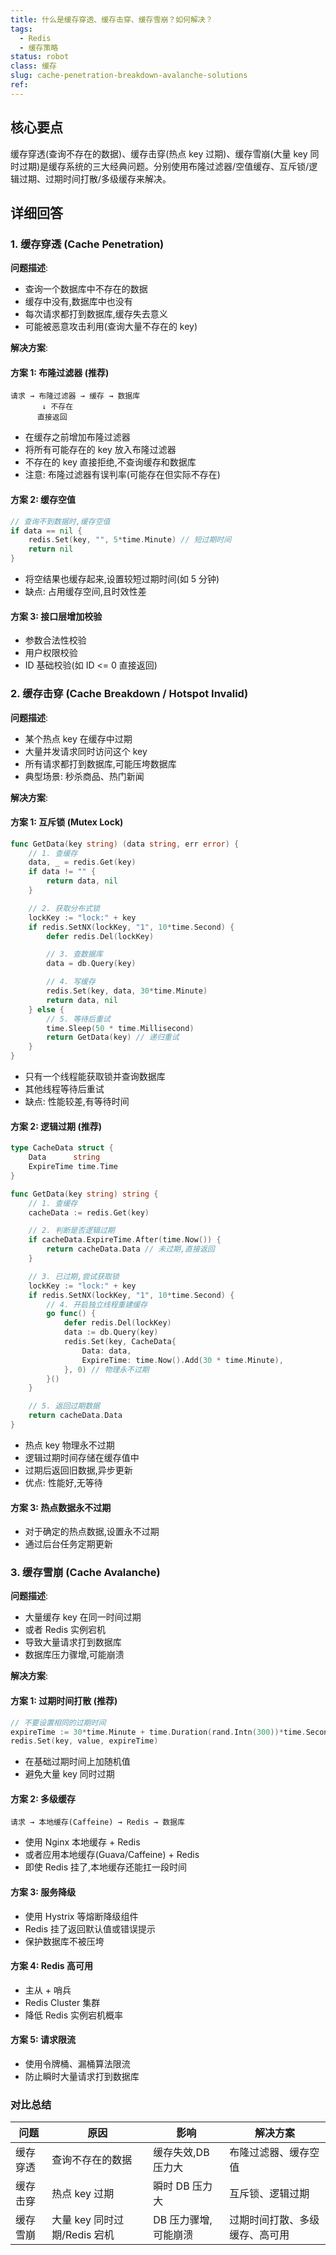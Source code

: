 ```yaml
---
title: 什么是缓存穿透、缓存击穿、缓存雪崩？如何解决？
tags:
  - Redis
  - 缓存策略
status: robot
class: 缓存
slug: cache-penetration-breakdown-avalanche-solutions
ref:
---
```


## 核心要点

缓存穿透(查询不存在的数据)、缓存击穿(热点 key 过期)、缓存雪崩(大量 key 同时过期)是缓存系统的三大经典问题。分别使用布隆过滤器/空值缓存、互斥锁/逻辑过期、过期时间打散/多级缓存来解决。

## 详细回答

### 1. 缓存穿透 (Cache Penetration)

**问题描述**:
- 查询一个数据库中不存在的数据
- 缓存中没有,数据库中也没有
- 每次请求都打到数据库,缓存失去意义
- 可能被恶意攻击利用(查询大量不存在的 key)

**解决方案**:

#### 方案 1: 布隆过滤器 (推荐)
```
请求 → 布隆过滤器 → 缓存 → 数据库
       ↓ 不存在
      直接返回
```
- 在缓存之前增加布隆过滤器
- 将所有可能存在的 key 放入布隆过滤器
- 不存在的 key 直接拒绝,不查询缓存和数据库
- 注意: 布隆过滤器有误判率(可能存在但实际不存在)

#### 方案 2: 缓存空值
```go
// 查询不到数据时,缓存空值
if data == nil {
    redis.Set(key, "", 5*time.Minute) // 短过期时间
    return nil
}
```
- 将空结果也缓存起来,设置较短过期时间(如 5 分钟)
- 缺点: 占用缓存空间,且时效性差

#### 方案 3: 接口层增加校验
- 参数合法性校验
- 用户权限校验
- ID 基础校验(如 ID <= 0 直接返回)

### 2. 缓存击穿 (Cache Breakdown / Hotspot Invalid)

**问题描述**:
- 某个热点 key 在缓存中过期
- 大量并发请求同时访问这个 key
- 所有请求都打到数据库,可能压垮数据库
- 典型场景: 秒杀商品、热门新闻

**解决方案**:

#### 方案 1: 互斥锁 (Mutex Lock)
```go
func GetData(key string) (data string, err error) {
    // 1. 查缓存
    data, _ = redis.Get(key)
    if data != "" {
        return data, nil
    }

    // 2. 获取分布式锁
    lockKey := "lock:" + key
    if redis.SetNX(lockKey, "1", 10*time.Second) {
        defer redis.Del(lockKey)

        // 3. 查数据库
        data = db.Query(key)

        // 4. 写缓存
        redis.Set(key, data, 30*time.Minute)
        return data, nil
    } else {
        // 5. 等待后重试
        time.Sleep(50 * time.Millisecond)
        return GetData(key) // 递归重试
    }
}
```
- 只有一个线程能获取锁并查询数据库
- 其他线程等待后重试
- 缺点: 性能较差,有等待时间

#### 方案 2: 逻辑过期 (推荐)
```go
type CacheData struct {
    Data      string
    ExpireTime time.Time
}

func GetData(key string) string {
    // 1. 查缓存
    cacheData := redis.Get(key)

    // 2. 判断是否逻辑过期
    if cacheData.ExpireTime.After(time.Now()) {
        return cacheData.Data // 未过期,直接返回
    }

    // 3. 已过期,尝试获取锁
    lockKey := "lock:" + key
    if redis.SetNX(lockKey, "1", 10*time.Second) {
        // 4. 开启独立线程重建缓存
        go func() {
            defer redis.Del(lockKey)
            data := db.Query(key)
            redis.Set(key, CacheData{
                Data: data,
                ExpireTime: time.Now().Add(30 * time.Minute),
            }, 0) // 物理永不过期
        }()
    }

    // 5. 返回过期数据
    return cacheData.Data
}
```
- 热点 key 物理永不过期
- 逻辑过期时间存储在缓存值中
- 过期后返回旧数据,异步更新
- 优点: 性能好,无等待

#### 方案 3: 热点数据永不过期
- 对于确定的热点数据,设置永不过期
- 通过后台任务定期更新

### 3. 缓存雪崩 (Cache Avalanche)

**问题描述**:
- 大量缓存 key 在同一时间过期
- 或者 Redis 实例宕机
- 导致大量请求打到数据库
- 数据库压力骤增,可能崩溃

**解决方案**:

#### 方案 1: 过期时间打散 (推荐)
```go
// 不要设置相同的过期时间
expireTime := 30*time.Minute + time.Duration(rand.Intn(300))*time.Second
redis.Set(key, value, expireTime)
```
- 在基础过期时间上加随机值
- 避免大量 key 同时过期

#### 方案 2: 多级缓存
```
请求 → 本地缓存(Caffeine) → Redis → 数据库
```
- 使用 Nginx 本地缓存 + Redis
- 或者应用本地缓存(Guava/Caffeine) + Redis
- 即使 Redis 挂了,本地缓存还能扛一段时间

#### 方案 3: 服务降级
- 使用 Hystrix 等熔断降级组件
- Redis 挂了返回默认值或错误提示
- 保护数据库不被压垮

#### 方案 4: Redis 高可用
- 主从 + 哨兵
- Redis Cluster 集群
- 降低 Redis 实例宕机概率

#### 方案 5: 请求限流
- 使用令牌桶、漏桶算法限流
- 防止瞬时大量请求打到数据库

### 对比总结

| 问题 | 原因 | 影响 | 解决方案 |
|------|------|------|---------|
| 缓存穿透 | 查询不存在的数据 | 缓存失效,DB 压力大 | 布隆过滤器、缓存空值 |
| 缓存击穿 | 热点 key 过期 | 瞬时 DB 压力大 | 互斥锁、逻辑过期 |
| 缓存雪崩 | 大量 key 同时过期/Redis 宕机 | DB 压力骤增,可能崩溃 | 过期时间打散、多级缓存、高可用 |
